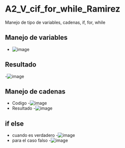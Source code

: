 # A2_V_cif_for_while_Ramirez
Manejo de tipo de variables, cadenas, if, for, while
## Manejo de variables
- ![image](https://github.com/user-attachments/assets/5ff8fab0-d7a7-43a9-a4d6-9ea809793c81)
## Resultado
-![image](https://github.com/user-attachments/assets/1281ed3c-4b42-4b24-840c-123830ee3364)
## Manejo de cadenas
- Codigo
-![image](https://github.com/user-attachments/assets/3c603252-9ab0-46d0-9980-dad3d65cd32b)
- Resultado
-![image](https://github.com/user-attachments/assets/17e381be-3eba-47af-92b4-57e3c8a9700f)
## if else
- cuando es verdadero
-![image](https://github.com/user-attachments/assets/496e16a3-df37-41ad-a59c-dde446d5fd1e)
- para el caso falso
-![image](https://github.com/user-attachments/assets/130c7168-cd31-46c2-854d-4357ddeec1e8)
